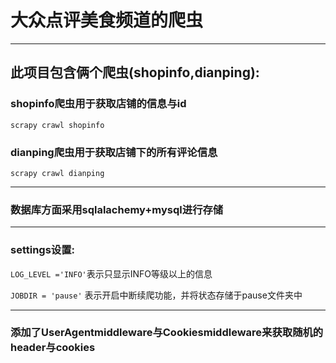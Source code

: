 # 大众点评美食频道的爬虫

---
## 此项目包含俩个爬虫(shopinfo,dianping):
### shopinfo爬虫用于获取店铺的信息与id
`scrapy crawl shopinfo`
### dianping爬虫用于获取店铺下的所有评论信息
`scrapy crawl dianping`

---
### 数据库方面采用sqlalachemy+mysql进行存储

---
### settings设置:
`LOG_LEVEL ='INFO'`表示只显示INFO等级以上的信息

`JOBDIR = 'pause'` 表示开启中断续爬功能，并将状态存储于pause文件夹中

---
### 添加了UserAgentmiddleware与Cookiesmiddleware来获取随机的header与cookies